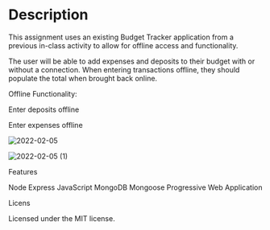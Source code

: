 # Description


This assignment uses an existing Budget Tracker application from a previous in-class activity to allow for offline access and functionality.

The user will be able to add expenses and deposits to their budget with or without a connection. When entering transactions offline, they should populate the total when brought back online.

Offline Functionality:

Enter deposits offline

Enter expenses offline


![2022-02-05](https://user-images.githubusercontent.com/84550325/152664147-4acb5809-506e-43a9-ab5c-90883b9e8d8e.png)


![2022-02-05 (1)](https://user-images.githubusercontent.com/84550325/152664164-43b20fa3-28d6-4529-b0c7-17a44fad857e.png)


Features


Node
Express
JavaScript
MongoDB
Mongoose
Progressive Web Application


Licens

Licensed under the MIT license.


